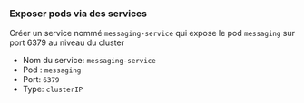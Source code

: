 
### Exposer pods via des services

Créer un service nommé `messaging-service` qui expose le pod `messaging` sur port 6379 au niveau du cluster

- Nom du service:  `messaging-service`  
- Pod : `messaging`
- Port:  `6379`
- Type: `clusterIP`
